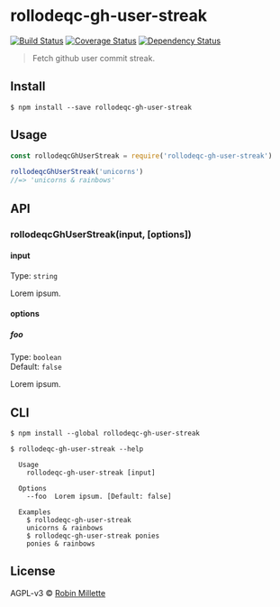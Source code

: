 # rollodeqc-gh-user-streak
[![Build Status](https://travis-ci.org/millette/rollodeqc-gh-user-streak.svg?branch=master)](https://travis-ci.org/millette/rollodeqc-gh-user-streak)
[![Coverage Status](https://coveralls.io/repos/github/millette/rollodeqc-gh-user-streak/badge.svg?branch=master)](https://coveralls.io/github/millette/rollodeqc-gh-user-streak?branch=master)
[![Dependency Status](https://gemnasium.com/badges/github.com/millette/rollodeqc-gh-user-streak.svg)](https://gemnasium.com/github.com/millette/rollodeqc-gh-user-streak)
> Fetch github user commit streak.

## Install
```
$ npm install --save rollodeqc-gh-user-streak
```

## Usage
```js
const rollodeqcGhUserStreak = require('rollodeqc-gh-user-streak')

rollodeqcGhUserStreak('unicorns')
//=> 'unicorns & rainbows'
```

## API
### rollodeqcGhUserStreak(input, [options])
#### input
Type: `string`

Lorem ipsum.

#### options
##### foo
Type: `boolean`<br>
Default: `false`

Lorem ipsum.

## CLI
```
$ npm install --global rollodeqc-gh-user-streak
```

```
$ rollodeqc-gh-user-streak --help

  Usage
    rollodeqc-gh-user-streak [input]

  Options
    --foo  Lorem ipsum. [Default: false]

  Examples
    $ rollodeqc-gh-user-streak
    unicorns & rainbows
    $ rollodeqc-gh-user-streak ponies
    ponies & rainbows
```


## License
AGPL-v3 © [Robin Millette](http://robin.millette.info)
